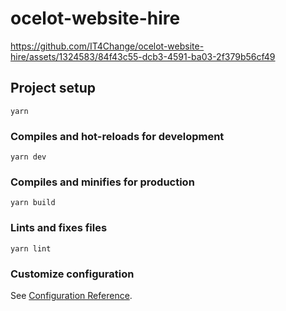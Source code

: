# ocelot-website-hire



https://github.com/IT4Change/ocelot-website-hire/assets/1324583/84f43c55-dcb3-4591-ba03-2f379b56cf49




## Project setup
```
yarn
```

### Compiles and hot-reloads for development
```
yarn dev
```

### Compiles and minifies for production
```
yarn build
```

### Lints and fixes files
```
yarn lint
```

### Customize configuration
See [Configuration Reference](https://cli.vuejs.org/config/).
